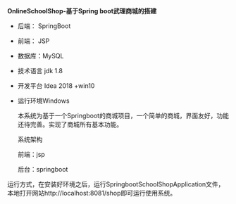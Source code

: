 **OnlineSchoolShop-基于Spring boot武理商城的搭建** 

- 后端： SpringBoot

- 前端： JSP

- 数据库：MySQL

- 技术语言 jdk 1.8

- 开发平台 Idea 2018 +win10

- 运行环境Windows 

  

  本系统为基于一个Springboot的商城项目，一个简单的商城，界面友好，功能还待完善。实现了商城所有基本功能。

   系统架构 

  前端：jsp 

  后台：springboot 

运行方式，在安装好环境之后，运行SpringbootSchoolShopApplication文件，本地打开网站http://localhost:8081/shop即可运行使用系统。